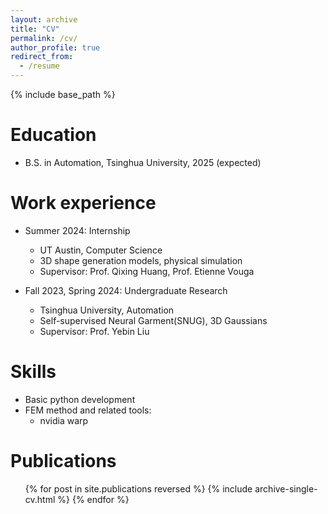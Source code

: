 ```yaml
---
layout: archive
title: "CV"
permalink: /cv/
author_profile: true
redirect_from:
  - /resume
---
```


{% include base_path %}

Education
======
<!-- * Ph.D in Version Control Theory, GitHub University, 2018  -->
* B.S. in Automation, Tsinghua University, 2025 (expected)

Work experience
======
* Summer 2024: Internship
  * UT Austin, Computer Science
  * 3D shape generation models, physical simulation
  * Supervisor: Prof. Qixing Huang, Prof. Etienne Vouga

* Fall 2023, Spring 2024: Undergraduate Research
  * Tsinghua University, Automation
  * Self-supervised Neural Garment(SNUG), 3D Gaussians
  * Supervisor: Prof. Yebin Liu
  
Skills
======
* Basic python development
* FEM method and related tools:
  * nvidia warp 

Publications
======
  <ul>{% for post in site.publications reversed %}
    {% include archive-single-cv.html %}
  {% endfor %}</ul>
  
<!-- Talks
======
  <ul>{% for post in site.talks reversed %}
    {% include archive-single-talk-cv.html  %}
  {% endfor %}</ul>
  
Teaching
======
  <ul>{% for post in site.teaching reversed %}
    {% include archive-single-cv.html %}
  {% endfor %}</ul>
  
Service and leadership
======
* Currently signed in to 43 different slack teams -->
